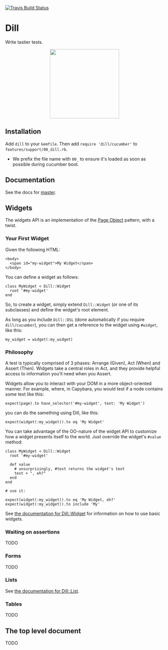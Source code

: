 [![Travis Build Status](https://travis-ci.org/mojotech/dill.svg?branch=master)](https://travis-ci.org/mojotech/dill)

# Dill
Write tastier tests.

<center>
<img height="220px" src="https://raw.github.com/mojotech/dill/master/dill_logo.png"/>
</center>

## Installation

Add `dill` to your `Gemfile`. Then add `require 'dill/cucumber'` to `features/support/00_dill.rb`.

- We prefix the file name with `00_` to ensure it's loaded as soon as possible during cucumber boot.

## Documentation

See the docs for [master](http://rubydoc.info/github/mojotech/dill/master/frames).

## Widgets

The widgets API is an implementation of the
[Page Object](http://martinfowler.com/bliki/PageObject.html) pattern, with a twist.

### Your First Widget

Given the following HTML:

    <body>
      <span id="my-widget">My Widget</span>
    </body>

You can define a widget as follows:

    class MyWidget < Dill::Widget
      root '#my-widget'
    end

So, to create a widget, simply extend `Dill::Widget` (or one of its subclasses)
and define the widget's root element.

As long as you include `Dill::DSL` (done automatically if you require
`dill/cucumber`), you can then get a reference to the widget using `#widget`,
like this:

    my_widget = widget(:my_widget)

### Philosophy

A test is typically comprised of 3 phases: Arrange (Given), Act
(When) and Assert (Then). Widgets take a central roles in Act, and they provide helpful access to information you'll need when you Assert.

Widgets allow you to interact with your DOM in a more object-oriented manner. For example,
where, in Capybara, you would test if a node contains some text like this:

    expect(page).to have_selector('#my-widget', text: 'My Widget')

you can do the samething using Dill, like this:

    expect(widget(:my_widget)).to eq 'My Widget'

You can take advantage of the OO-nature of the widget API to customize how a
widget presents itself to the world. Just override the widget's `#value` method:

    class MyWidget < Dill::Widget
      root '#my-widget'

      def value
        # unsurprisingly, #text returns the widget's text
        text + ", eh?"
      end
    end

    # use it:

    expect(widget(:my_widget)).to eq 'My Widget, eh?'
    expect(widget(:my_widget)).to include 'My'

See
[the documentation for Dill::Widget](http://rubydoc.info/github/mojotech/dill/master/Dill/Widget)
for information on how to use basic widgets.

### Waiting on assertions

TODO

### Forms

TODO

### Lists

See [the documentation for Dill::List](http://rubydoc.info/github/mojotech/dill/master/Dill/List).

### Tables

TODO

## The top level document

TODO
